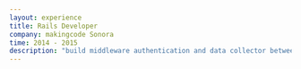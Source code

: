 ```yaml
---
layout: experience
title: Rails Developer
company: makingcode Sonora
time: 2014 - 2015
description: "build middleware authentication and data collector between a ASP server and JS app"
---
```

